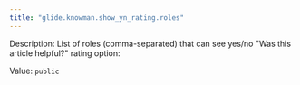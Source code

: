 ```yaml
---
title: "glide.knowman.show_yn_rating.roles"
---
```


Description: List of roles (comma-separated) that can see yes/no "Was this article helpful?" rating option:

Value: `public`